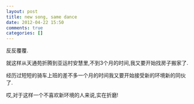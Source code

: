 ```yaml
---
layout: post
title: new song, same dance
date: 2012-04-22 15:50
comments: true
categories: []
---
```

<p>反反覆覆.</p> <p>就这样从天通苑折腾到亚运村安慧里,不到3个月的时间,我又要开始找房子搬家了.</p> <p>经历过短短的骑车上班的差不多一个月的时间我又要开始接受新的环境新的同伙了.</p> <p>哎,对于这样一个不喜欢新环境的人来说,实在折磨!</p>
